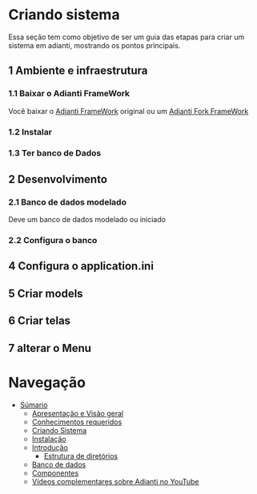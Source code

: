 # Criando sistema

Essa seção tem como objetivo de ser um guia das etapas para criar um sistema em adianti, mostrando os pontos principais.

## 1 Ambiente e infraestrutura 

### 1.1 Baixar o Adianti FrameWork
Você baixar o [Adianti FrameWork](https://adiantiframework.com.br/) original ou um [Adianti Fork FrameWork](https://github.com/bjverde/adianti-fork-framework)

### 1.2 Instalar

### 1.3 Ter banco de Dados

## 2 Desenvolvimento

### 2.1 Banco de dados modelado
Deve um banco de dados modelado ou iniciado 

### 2.2 Configura o banco

## 4 Configura o application.ini

## 5 Criar models

## 6 Criar telas

## 7 alterar o Menu

# Navegação
* [Súmario](../README.md)
    * [Apresentação e Visão geral](apresentacao.md)
    * [Conhecimentos requeridos](conhecimento_requerido.md)
    * [Criando Sistema](criando_sistema.md)
    * [Instalação](instalacao.md)    
    * [Introdução](introducao.md)
        * [Estrutura de diretórios](estrutra_dir.md)
    * [Banco de dados](banco_model.md)
    * [Componentes](componentes.md)    
    * [Vídeos complementares sobre Adianti no YouTube](videos_youtube.md)